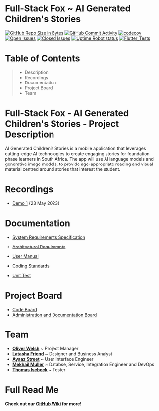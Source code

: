 # Full-Stack Fox ~ AI Generated Children's Stories

[![GitHub Repo Size in Bytes](https://img.shields.io/github/languages/code-size/COS301-SE-2023/AI-Generated-Children-s-Stories)](https://github.com/COS301-SE-2023/AI-Generated-Children-s-Stories)
[![GitHub Commit Activity](https://img.shields.io/github/commit-activity/w/COS301-SE-2023/AI-Generated-Children-s-Stories)](https://github.com/COS301-SE-2023/AI-Generated-Children-s-Stories)
[![codecov](https://codecov.io/gh/COS301-SE-2023/AI-Generated-Children-s-Stories/branch/main/graph/badge.svg?token=7TANM1PRKY)](https://codecov.io/gh/COS301-SE-2023/AI-Generated-Children-s-Stories)
[![Open Issues](https://img.shields.io/github/issues/COS301-SE-2023/AI-Generated-Children-s-Stories.svg?style=flat-square)](https://github.com/COS301-SE-2023//AI-Generated-Children-s-Stories/issues)
[![Closed Issues](https://img.shields.io/github/issues-closed/COS301-SE-2023/AI-Generated-Children-s-Stories.svg?style=flat-square)](https://github.com/COS301-SE-2023//AI-Generated-Children-s-Stories/issues?q=is%3Aissue+is%3Aclosed)
[![Uptime Robot status](https://img.shields.io/uptimerobot/ratio/7/m794371847-738190ed660788defde4f595?style=flat-square)](https://img.shields.io/uptimerobot/ratio/7/m794371847-738190ed660788defde4f595)
[![Flutter_Tests](https://github.com/COS301-SE-2023/AI-Generated-Children-s-Stories/actions/workflows/tests.yml/badge.svg)](https://github.com/COS301-SE-2023/AI-Generated-Children-s-Stories/actions/workflows/tests.yml)



# Table of Contents
>
> -  Description
> -  Recordings
> -  Documentation
> -  Project Board
> -  Team

# Full-Stack Fox - AI Generated Children's Stories - Project Description

AI Generated Children’s Stories is a mobile application that leverages cutting-edge AI technologies to create engaging stories for foundation phase learners in South Africa. The app will use AI language models and generative image models, to provide age-appropriate reading and visual material centred around stories that interest the student.

# Recordings
- [Demo 1](https://drive.google.com/drive/folders/1TppdV1y2zasnbSg2VPJK5W_CHI8vJmei?usp=share_link) {23 May 2023}

# Documentation
- [System Requirements Specification](https://drive.google.com/file/d/1c_5RvzvqFOYeM1JSo_yrxUX3Nz40Frbn/view?usp=sharing)
- [Architectural Requiremnts](https://drive.google.com/file/d/1WwKkKfpMYFT7H76yGEy9_0zl6rYBsbTU/view?usp=sharing)
- [User Manual](https://drive.google.com/file/d/1vzgYklUWRFu1TAToZHZkYPnlqE_84Ap2/view?usp=sharing)
- [Coding Standards](https://drive.google.com/file/d/1hVX1mXRAxJyoxxqk7SzZoVr2WexdqKnI/view?usp=sharing)

- [Unit Test](https://github.com/COS301-SE-2023/AI-Generated-Children-s-Stories/blob/feature/testing-fetch-stories-integration-test-mock-api/lib/main.dart)
    
# Project Board
- [Code Board](https://github.com/orgs/COS301-SE-2023/projects/22/views/1)
- [Administration and Documentation Board](https://github.com/orgs/COS301-SE-2023/projects/23)

# Team 
- [**Oliver Welsh**](https://github.com/COS301-SE-2023/AI-Generated-Children-s-Stories/wiki/Team-~Full-Stack-Fox#oliver-welsh) ~ Project Manager
- [**Latasha Friend**](https://github.com/COS301-SE-2023/AI-Generated-Children-s-Stories/wiki/Team-~Full-Stack-Fox#Latasha-Friend) ~ Designer and Business Analyst
- [**Ayaaz Street**](https://github.com/COS301-SE-2023/AI-Generated-Children-s-Stories/wiki/Team-~Full-Stack-Fox#ayaaz-street) ~ User Interface Engineer
- [**Mekhail Muller**](https://github.com/COS301-SE-2023/AI-Generated-Children-s-Stories/wiki/Team-~Full-Stack-Fox#Mekhail-Muller) ~ Databse, Service, Integration Engineer and DevOps
- [**Thomas Isebeck**](https://github.com/COS301-SE-2023/AI-Generated-Children-s-Stories/wiki/Team-~Full-Stack-Fox#Thomas-Isebeck) ~ Tester


# Full Read Me
  **Check out our [GitHub Wiki](https://github.com/COS301-SE-2023/AI-Generated-Children-s-Stories/wiki) for more!**
